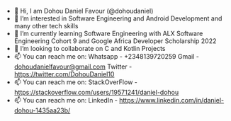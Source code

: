 - 👋 Hi, I am Dohou Daniel Favour (@dohoudaniel)
- 👀 I’m interested in Software Engineering and Android Development and many other tech skills
- 🌱 I’m currently learning Software Engineering with ALX Software Engineering Cohort 9 and Google Africa Developer Scholarship 2022 
- 💞️ I’m looking to collaborate on C and Kotlin Projects
- 📫 You can reach me on: Whatsapp - +2348139720259   Gmail - dohoudanielfavour@gmail.com   Twitter - https://twitter.com/DohouDaniel10   
- 📫 You can reach me on: StackOverFlow - https://stackoverflow.com/users/19571241/daniel-dohou
- 📫 You can reach me on: LinkedIn - https://www.linkedin.com/in/daniel-dohou-1435aa23b/
<!---
dohoudaniel/dohoudaniel is a ✨ special ✨ repository because its `README.md` (this file) appears on your GitHub profile.
You can click the Preview link to take a look at your changes.
--->
